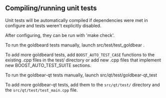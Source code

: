 Compiling/running unit tests
------------------------------------

Unit tests will be automatically compiled if dependencies were met in configure
and tests weren't explicitly disabled.

After configuring, they can be run with 'make check'.

To run the goldbeard tests manually, launch src/test/test_goldbear .

To add more goldbeard tests, add `BOOST_AUTO_TEST_CASE` functions to the existing
.cpp files in the test/ directory or add new .cpp files that
implement new BOOST_AUTO_TEST_SUITE sections.

To run the goldbear-qt tests manually, launch src/qt/test/goldbear-qt_test

To add more goldbear-qt tests, add them to the `src/qt/test/` directory and
the `src/qt/test/test_main.cpp` file.
